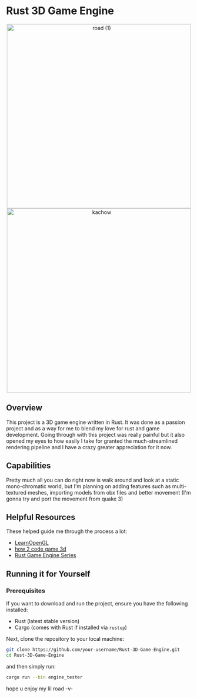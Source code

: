 # Rust 3D Game Engine
<p align="center">
  <img width="500" alt="road (1)" src="https://github.com/westonbattles/Rust-3D-Game-Engine/assets/50222899/50bb87b6-592c-4eaa-94b6-17b6d24bed83">
  <img width="500" alt="kachow" src="https://github.com/westonbattles/Rust-3D-Game-Engine/assets/50222899/a06d7d50-499d-4080-bf44-a6d8dc54e6c5">
</p>

## Overview
This project is a 3D game engine written in Rust. It was done as a passion project and as a way for me to blend my love for rust and game development.
Going through with this project was really painful but it also opened my eyes to how easily I take for granted the much-streamlined rendering pipeline and I have a crazy greater appreciation for it now.

## Capabilities
Pretty much all you can do right now is walk around and look at a static mono-chromatic world, but I'm planning on adding features such as multi-textured meshes, importing models from obx files and better movement (I'm gonna try and port the movement from quake 3)

## Helpful Resources
These helped guide me through the process a lot:
- [LearnOpenGL](https://learnopengl.com/)
- [how 2 code game 3d](https://www.youtube.com/watch?v=BFZKSV2zieM)
- [Rust Game Engine Series](https://www.youtube.com/watch?v=uKKLYgl4Nuc&list=PL6TfJEvHZ7C--kM59vKUwNnh30ngWZKUD)

## Running it for Yourself

### Prerequisites
If you want to download and run the project, ensure you have the following installed:
- Rust (latest stable version)
- Cargo (comes with Rust if installed via `rustup`)

Next, clone the repository to your local machine:

```bash
git clone https://github.com/your-username/Rust-3D-Game-Engine.git
cd Rust-3D-Game-Engine
```

and then simply run:

```bash
cargo run --bin engine_tester
```

hope u enjoy my lil road -v-
